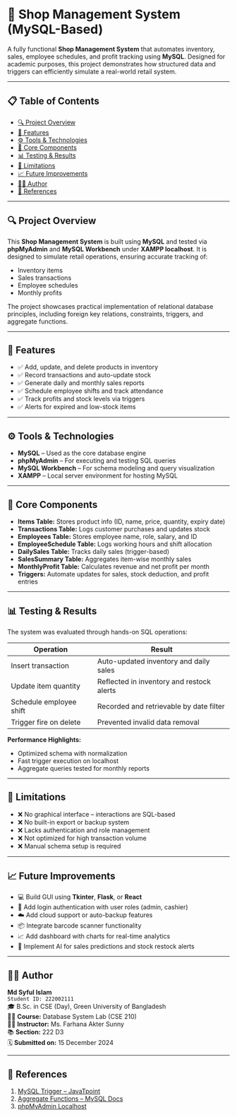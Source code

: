 # 🛒 Shop Management System (MySQL-Based)

A fully functional **Shop Management System** that automates inventory, sales, employee schedules, and profit tracking using **MySQL**. Designed for academic purposes, this project demonstrates how structured data and triggers can efficiently simulate a real-world retail system.

---

## 📋 Table of Contents

- [🔍 Project Overview](#-project-overview)
- [🎯 Features](#-features)
- [⚙️ Tools & Technologies](#️-tools--technologies)
- [🧠 Core Components](#-core-components)
- [📊 Testing & Results](#-testing--results)
- [🧪 Limitations](#-limitations)
- [📈 Future Improvements](#-future-improvements)
- [👨‍💻 Author](#-author)
- [📎 References](#-references)

---

## 🔍 Project Overview

This **Shop Management System** is built using **MySQL** and tested via **phpMyAdmin** and **MySQL Workbench** under **XAMPP localhost**. It is designed to simulate retail operations, ensuring accurate tracking of:

- Inventory items  
- Sales transactions  
- Employee schedules  
- Monthly profits

The project showcases practical implementation of relational database principles, including foreign key relations, constraints, triggers, and aggregate functions.

---

## 🎯 Features

- ✅ Add, update, and delete products in inventory  
- ✅ Record transactions and auto-update stock  
- ✅ Generate daily and monthly sales reports  
- ✅ Schedule employee shifts and track attendance  
- ✅ Track profits and stock levels via triggers  
- ✅ Alerts for expired and low-stock items  

---

## ⚙️ Tools & Technologies

- **MySQL** – Used as the core database engine  
- **phpMyAdmin** – For executing and testing SQL queries  
- **MySQL Workbench** – For schema modeling and query visualization  
- **XAMPP** – Local server environment for hosting MySQL  

---

## 🧠 Core Components

- **Items Table:** Stores product info (ID, name, price, quantity, expiry date)  
- **Transactions Table:** Logs customer purchases and updates stock  
- **Employees Table:** Stores employee name, role, salary, and ID  
- **EmployeeSchedule Table:** Logs working hours and shift allocation  
- **DailySales Table:** Tracks daily sales (trigger-based)  
- **SalesSummary Table:** Aggregates item-wise monthly sales  
- **MonthlyProfit Table:** Calculates revenue and net profit per month  
- **Triggers:** Automate updates for sales, stock deduction, and profit entries  

---

## 📊 Testing & Results

The system was evaluated through hands-on SQL operations:

| Operation                         | Result                                      |
|----------------------------------|---------------------------------------------|
| Insert transaction               | Auto-updated inventory and daily sales      |
| Update item quantity             | Reflected in inventory and restock alerts   |
| Schedule employee shift          | Recorded and retrievable by date filter     |
| Trigger fire on delete           | Prevented invalid data removal              |

**Performance Highlights:**

- Optimized schema with normalization  
- Fast trigger execution on localhost  
- Aggregate queries tested for monthly reports  

---

## 🧪 Limitations

- ❌ No graphical interface – interactions are SQL-based  
- ❌ No built-in export or backup system  
- ❌ Lacks authentication and role management  
- ❌ Not optimized for high transaction volume  
- ❌ Manual schema setup is required  

---

## 📈 Future Improvements

- 💻 Build GUI using **Tkinter**, **Flask**, or **React**  
- 🔐 Add login authentication with user roles (admin, cashier)  
- ☁️ Add cloud support or auto-backup features  
- 📦 Integrate barcode scanner functionality  
- 📈 Add dashboard with charts for real-time analytics  
- 🤖 Implement AI for sales predictions and stock restock alerts  

---

## 👨‍💻 Author

**Md Syful Islam**  
`Student ID: 222002111`  
🎓 B.Sc. in CSE (Day), Green University of Bangladesh  
🧑‍🏫 **Course:** Database System Lab (CSE 210)  
👩‍🏫 **Instructor:** Ms. Farhana Akter Sunny  
📚 **Section:** 222 D3  
🗓️ **Submitted on:** 15 December 2024  

---

## 📎 References

1. [MySQL Trigger – JavaTpoint](https://www.javatpoint.com/mysql-trigger)  
2. [Aggregate Functions – MySQL Docs](https://dev.mysql.com/doc/refman/8.4/en/aggregate-functions.html)  
3. [phpMyAdmin Localhost](http://localhost/phpmyadmin/)  
